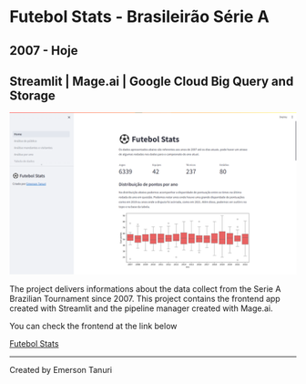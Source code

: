 # Futebol Stats - Brasileirão Série A

## 2007 - Hoje

## Streamlit | Mage.ai | Google Cloud Big Query and Storage

![Futebol Stats - Brasileirão Série A](img/image.png)

The project delivers informations about the data collect from the Serie A Brazilian Tournament since 2007.
This project contains the frontend app created with Streamlit and the pipeline manager created with Mage.ai.

You can check the frontend at the link below

[Futebol Stats](https://link.com)

---

Created by Emerson Tanuri
